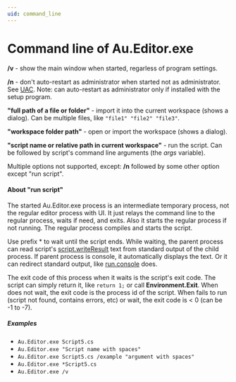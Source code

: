 ```yaml
---
uid: command_line
---
```


# Command line of Au.Editor.exe

**/v** - show the main window when started, regarless of program settings.

**/n** - don't auto-restart as administrator when started not as administrator. See [UAC](xref:uac). Note: can auto-restart as administrator only if installed with the setup program.

**"full path of a file or folder"** - import it into the current workspace (shows a dialog). Can be multiple files, like `"file1" "file2" "file3"`.

**"workspace folder path"** - open or import the workspace (shows a dialog).

**"script name or relative path in current workspace"** - run the script. Can be followed by script's command line arguments (the *args* variable).

Multiple options not supported, except: **/n** followed by some other option except "run script".

#### About "run script"
The started Au.Editor.exe process is an intermediate temporary process, not the regular editor process with UI. It just relays the command line to the regular process, waits if need, and exits. Also it starts the regular process if not running. The regular process compiles and starts the script.

Use prefix * to wait until the script ends. While waiting, the parent process can read script's [script.writeResult]() text from standard output of the child process. If parent process is console, it automatically displays the text. Or it can redirect standard output, like [run.console]() does.

The exit code of this process when it waits is the script's exit code. The script can simply return it, like `return 1;` or call **Environment.Exit**. When does not wait, the exit code is the process id of the script. When fails to run (script not found, contains errors, etc) or wait, the exit code is < 0 (can be -1 to -7).

##### Examples

- `Au.Editor.exe Script5.cs`
- `Au.Editor.exe "Script name with spaces"`
- `Au.Editor.exe Script5.cs /example "argument with spaces"`
- `Au.Editor.exe *Script5.cs`
- `Au.Editor.exe /v`
